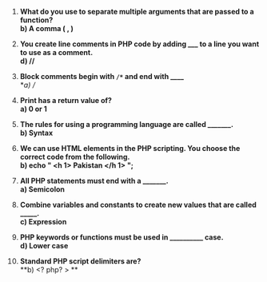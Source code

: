 
1. **What do you use to separate multiple arguments that are passed to a function?**  
   **b) A comma ( , )**

2. **You create line comments in PHP code by adding ___ to a line you want to use as a comment.**  
   **d) //**

3. **Block comments begin with `/*` and end with ____**  
   **a) */**

4. **Print has a return value of?**  
   **a) 0 or 1**

5. **The rules for using a programming language are called _______.**  
   **b) Syntax**

6. **We can use HTML elements in the PHP scripting. You choose the correct code from the following.**  
   **b) echo " **<h 1> Pakistan </h 1>** ";**

7. **All PHP statements must end with a _______.**  
   **a) Semicolon**

8. **Combine variables and constants to create new values that are called _____.**  
   **c) Expression**

9. **PHP keywords or functions must be used in __________ case.**  
   **d) Lower case**

10. **Standard PHP script delimiters are?**  
   **b) <? php? > **
